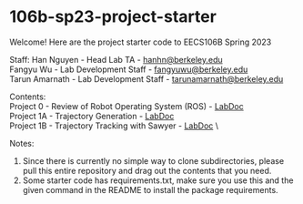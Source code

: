 # 106b-sp23-project-starter
Welcome! Here are the project starter code to EECS106B Spring 2023

Staff:
Han Nguyen - Head Lab TA - hanhn@berkeley.edu \
Fangyu Wu - Lab Development Staff - fangyuwu@berkeley.edu \
Tarun Amarnath - Lab Development Staff - tarunamarnath@berkeley.edu

Contents: \
Project 0 - Review of Robot Operating System (ROS) - [LabDoc](https://ucb-ee106.github.io/106b-sp23site/assets/proj/proj0.pdf) \
Project 1A - Trajectory Generation - [LabDoc](https://ucb-ee106.github.io/106b-sp23site/assets/proj/proj1a.pdf) \
Project 1B - Trajectory Tracking with Sawyer - [LabDoc](https://ucb-ee106.github.io/106b-sp23site/assets/proj/proj1b.pdf) \


Notes:
1. Since there is currently no simple way to clone subdirectories, please pull this entire repository and drag out the contents that you need.
2. Some starter code has requirements.txt, make sure you use this and the given command in the README to install the package requirements.
